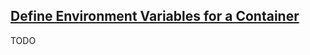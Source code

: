 ## [Define Environment Variables for a Container](https://kubernetes.io/docs/tasks/inject-data-application/define-environment-variable-container/)

TODO
